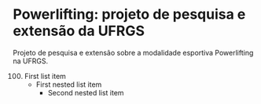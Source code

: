 # Powerlifting: projeto de pesquisa e extensão da UFRGS
Projeto de pesquisa e extensão sobre a modalidade esportiva Powerlifting na UFRGS.

100. First list item
       - First nested list item
         - Second nested list item
